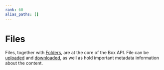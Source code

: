 ```yaml
---
rank: 60
alias_paths: []
---
```


# Files

Files, together with [Folders][folders], are at the core of the Box API. File
can be [uploaded][uploads] and [downloaded][downloads], as well as hold
important metadata information about the content.

[folders]: g://folders
[uploads]: g://uploads
[downloads]: g://downloads
